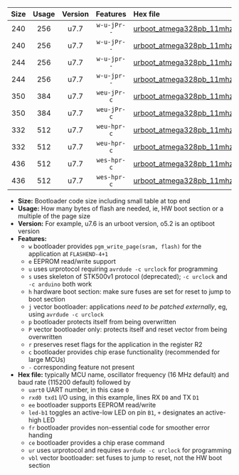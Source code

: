 |Size|Usage|Version|Features|Hex file|
|:-:|:-:|:-:|:-:|:--|
|240|256|u7.7|`w-u-jPr--`|[urboot_atmega328pb_11mhz0592_57600bps_uart0_rxd0_txd1_led+b5_ur_vbl.hex](https://raw.githubusercontent.com/stefanrueger/urboot.hex/main/cores/minicore/atmega328pb/fcpu_11mhz0592/57600_bps/urboot_atmega328pb_11mhz0592_57600bps_uart0_rxd0_txd1_led+b5_ur_vbl.hex)|
|240|256|u7.7|`w-u-jPr--`|[urboot_atmega328pb_11mhz0592_57600bps_uart1_rxb4_txb3_led+b5_ur_vbl.hex](https://raw.githubusercontent.com/stefanrueger/urboot.hex/main/cores/minicore/atmega328pb/fcpu_11mhz0592/57600_bps/urboot_atmega328pb_11mhz0592_57600bps_uart1_rxb4_txb3_led+b5_ur_vbl.hex)|
|244|256|u7.7|`w-u-jpr--`|[urboot_atmega328pb_11mhz0592_57600bps_uart0_rxd0_txd1_led+b5_fr_ur_vbl.hex](https://raw.githubusercontent.com/stefanrueger/urboot.hex/main/cores/minicore/atmega328pb/fcpu_11mhz0592/57600_bps/urboot_atmega328pb_11mhz0592_57600bps_uart0_rxd0_txd1_led+b5_fr_ur_vbl.hex)|
|244|256|u7.7|`w-u-jpr--`|[urboot_atmega328pb_11mhz0592_57600bps_uart1_rxb4_txb3_led+b5_fr_ur_vbl.hex](https://raw.githubusercontent.com/stefanrueger/urboot.hex/main/cores/minicore/atmega328pb/fcpu_11mhz0592/57600_bps/urboot_atmega328pb_11mhz0592_57600bps_uart1_rxb4_txb3_led+b5_fr_ur_vbl.hex)|
|350|384|u7.7|`weu-jPr-c`|[urboot_atmega328pb_11mhz0592_57600bps_uart0_rxd0_txd1_ee_led+b5_fr_ce_ur_vbl.hex](https://raw.githubusercontent.com/stefanrueger/urboot.hex/main/cores/minicore/atmega328pb/fcpu_11mhz0592/57600_bps/urboot_atmega328pb_11mhz0592_57600bps_uart0_rxd0_txd1_ee_led+b5_fr_ce_ur_vbl.hex)|
|350|384|u7.7|`weu-jPr-c`|[urboot_atmega328pb_11mhz0592_57600bps_uart1_rxb4_txb3_ee_led+b5_fr_ce_ur_vbl.hex](https://raw.githubusercontent.com/stefanrueger/urboot.hex/main/cores/minicore/atmega328pb/fcpu_11mhz0592/57600_bps/urboot_atmega328pb_11mhz0592_57600bps_uart1_rxb4_txb3_ee_led+b5_fr_ce_ur_vbl.hex)|
|332|512|u7.7|`weu-hpr-c`|[urboot_atmega328pb_11mhz0592_57600bps_uart0_rxd0_txd1_ee_led+b5_fr_ce_ur.hex](https://raw.githubusercontent.com/stefanrueger/urboot.hex/main/cores/minicore/atmega328pb/fcpu_11mhz0592/57600_bps/urboot_atmega328pb_11mhz0592_57600bps_uart0_rxd0_txd1_ee_led+b5_fr_ce_ur.hex)|
|332|512|u7.7|`weu-hpr-c`|[urboot_atmega328pb_11mhz0592_57600bps_uart1_rxb4_txb3_ee_led+b5_fr_ce_ur.hex](https://raw.githubusercontent.com/stefanrueger/urboot.hex/main/cores/minicore/atmega328pb/fcpu_11mhz0592/57600_bps/urboot_atmega328pb_11mhz0592_57600bps_uart1_rxb4_txb3_ee_led+b5_fr_ce_ur.hex)|
|436|512|u7.7|`wes-hpr-c`|[urboot_atmega328pb_11mhz0592_57600bps_uart0_rxd0_txd1_ee_led+b5_fr_ce.hex](https://raw.githubusercontent.com/stefanrueger/urboot.hex/main/cores/minicore/atmega328pb/fcpu_11mhz0592/57600_bps/urboot_atmega328pb_11mhz0592_57600bps_uart0_rxd0_txd1_ee_led+b5_fr_ce.hex)|
|436|512|u7.7|`wes-hpr-c`|[urboot_atmega328pb_11mhz0592_57600bps_uart1_rxb4_txb3_ee_led+b5_fr_ce.hex](https://raw.githubusercontent.com/stefanrueger/urboot.hex/main/cores/minicore/atmega328pb/fcpu_11mhz0592/57600_bps/urboot_atmega328pb_11mhz0592_57600bps_uart1_rxb4_txb3_ee_led+b5_fr_ce.hex)|

- **Size:** Bootloader code size including small table at top end
- **Usage:** How many bytes of flash are needed, ie, HW boot section or a multiple of the page size
- **Version:** For example, u7.6 is an urboot version, o5.2 is an optiboot version
- **Features:**
  + `w` bootloader provides `pgm_write_page(sram, flash)` for the application at `FLASHEND-4+1`
  + `e` EEPROM read/write support
  + `u` uses urprotocol requiring `avrdude -c urclock` for programming
  + `s` uses skeleton of STK500v1 protocol (deprecated); `-c urclock` and `-c arduino` both work
  + `h` hardware boot section: make sure fuses are set for reset to jump to boot section
  + `j` vector bootloader: applications *need to be patched externally*, eg, using `avrdude -c urclock`
  + `p` bootloader protects itself from being overwritten
  + `P` vector bootloader only: protects itself and reset vector from being overwritten
  + `r` preserves reset flags for the application in the register R2
  + `c` bootloader provides chip erase functionality (recommended for large MCUs)
  + `-` corresponding feature not present
- **Hex file:** typically MCU name, oscillator frequency (16 MHz default) and baud rate (115200 default) followed by
  + `uart0` UART number, in this case `0`
  + `rxd0 txd1` I/O using, in this example, lines RX `D0` and TX `D1`
  + `ee` bootloader supports EEPROM read/write
  + `led-b1` toggles an active-low LED on pin `B1`, `+` designates an active-high LED
  + `fr` bootloader provides non-essential code for smoother error handing
  + `ce` bootloader provides a chip erase command
  + `ur` uses urprotocol and requires `avrdude -c urclock` for programming
  + `vbl` vector bootloader: set fuses to jump to reset, not the HW boot section
